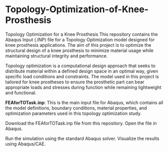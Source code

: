 # Topology-Optimization-of-Knee-Prosthesis
Topology Optimization for a Knee Prosthesis
This repository contains the Abaqus Input (.INP) file for a Topology Optimization model designed for knee prosthesis applications. The aim of this project is to optimize the structural design of a knee prosthesis to minimize material usage while maintaining structural integrity and performance.

Topology optimization is a computational design approach that seeks to distribute material within a defined design space in an optimal way, given specific load conditions and constraints. The model used in this project is tailored for knee prostheses to ensure the prosthetic part can bear appropriate loads and stresses during function while remaining lightweight and functional.

**FEAforTOTask.inp**: This is the main input file for Abaqus, which contains all the model definitions, boundary conditions, material properties, and optimization parameters used in this topology optimization study.

Download the FEAforTOTask.inp file from this repository.
Open the file in Abaqus.

Run the simulation using the standard Abaqus solver.
Visualize the results using Abaqus/CAE.
